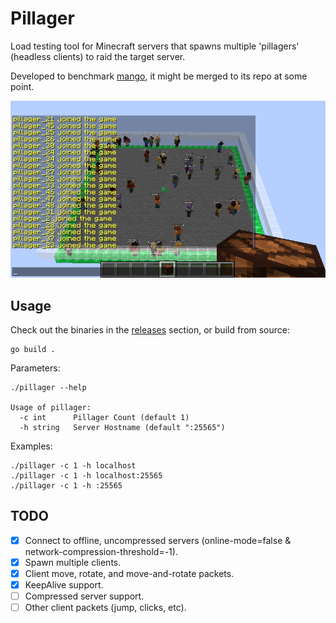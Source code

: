 # Pillager
Load testing tool for Minecraft servers that spawns multiple 'pillagers' (headless clients) to raid the target server.

Developed to benchmark [mango](https://github.com/EDDxample/mango), it might be merged to its repo at some point.

![screenshot.png](./img/screenshot.png)

## Usage
Check out the binaries in the [releases](https://github.com/EDDxample/pillager/releases) section, or build from source:
```
go build .
```
Parameters:
```
./pillager --help

Usage of pillager:
  -c int      Pillager Count (default 1)
  -h string   Server Hostname (default ":25565")
```
Examples:
```shell
./pillager -c 1 -h localhost
./pillager -c 1 -h localhost:25565
./pillager -c 1 -h :25565
```

## TODO
- [x] Connect to offline, uncompressed servers (online-mode=false & network-compression-threshold=-1).
- [x] Spawn multiple clients.
- [x] Client move, rotate, and move-and-rotate packets.
- [x] KeepAlive support.
- [ ] Compressed server support.
- [ ] Other client packets (jump, clicks, etc).
